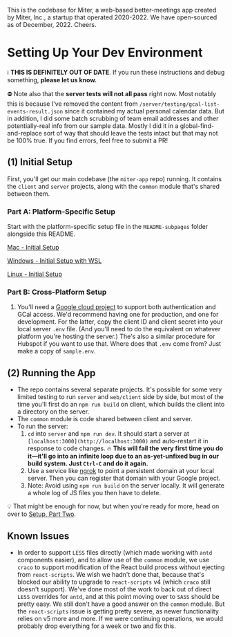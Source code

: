 This is the codebase for Miter, a web-based better-meetings app created by Miter, Inc., a startup that operated 2020-2022.
We have open-sourced as of December, 2022. Cheers.

# Setting Up Your Dev Environment

ℹ️ **THIS IS DEFINITELY OUT OF DATE**. If you run these instructions and debug something, **please let us know.**

⛔️ Note also that the **server tests will not all pass** right now. Most notably this is because I've removed the content
from `/server/testing/gcal-list-events-result.json` since it contained my actual personal calendar data. But in addition,
I did some batch scrubbing of team email addresses and other potentially-real info from our sample data. Mostly I did it
in a global-find-and-replace sort of way that should leave the tests intact but that may not be 100% true. If you find
errors, feel free to submit a PR!

## (1) Initial Setup

First, you'll get our main codebase (the `miter-app` repo) running. It contains the `client` and `server` projects, along with the `common` module that's shared between them.

### Part A: Platform-Specific Setup

Start with the platform-specific setup file in the `README-subpages` folder alongside this README.

[Mac - Initial Setup](./README-subpages/initial-setup-mac.md)

[Windows - Initial Setup with WSL](./README-subpages/initial-setup-windows.md)

[Linux - Initial Setup](./README-subpages/initial-setup-linux.md)

### Part B: Cross-Platform Setup

1. You'll need a [Google cloud project](https://developers.google.com/workspace/guides/create-project) to support both authentication and GCal access. We'd recommend having one for production, and one for development. For the latter, copy the client ID and client secret into your local server `.env` file. (And you'll need to do the equivalent on whatever platform you're hosting the server.) The's also a similar procedure for Hubspot if you want to use that. Where does that `.env` come from? Just make a copy of `sample.env`.

## (2) Running the App

- The repo contains several separate projects. It's possible for some very limited testing to run `server` and `web/client` side by side, but most of the time you'll first do an `npm run build` on client, which builds the client into a directory on the server.
- The `common` module is code shared between client and server.
- To run the server:
  1. `cd` into `server` and `npm run dev`. It should start a server at `[localhost:3000](http://localhost:3000)` and auto-restart it in response to code changes. 🔥 **This will fail the very first time you do it—it'll go into an infinite loop due to an as-yet-unfixed bug in our build system. Just `Ctrl-C` and do it again.**
  2. Use a service like [ngrok](https://ngrok.com/) to point a persistent domain at your local server. Then you can register that domain with your Google project.
  3. Note: Avoid using `npm run build` on the server locally. It will generate a whole log of JS files you then have to delete.

💡 That might be enough for now, but when you're ready for more, head on over to [Setup, Part Two](./README-subpages/setup-2.md).

## Known Issues

- In order to support `LESS` files directly (which made working with `antd` components easier), and to allow use of the `common` module, we use `craco` to support modification of the React build process without ejecting from `react-scripts`. We wish we hadn't done that, because that's blocked our ability to upgrade to `react-scripts` v4 (which `craco` still doesn't support). We've done most of the work to back out of direct `LESS` overrides for `antd`, and at this point moving over to `SASS` should be pretty easy. We still don't have a good answer on the `common` module. But the `react-scripts` issue is getting pretty severe, as newer functionality relies on v5 more and more. If we were continuing operations, we would probably drop everything for a week or two and fix this.
